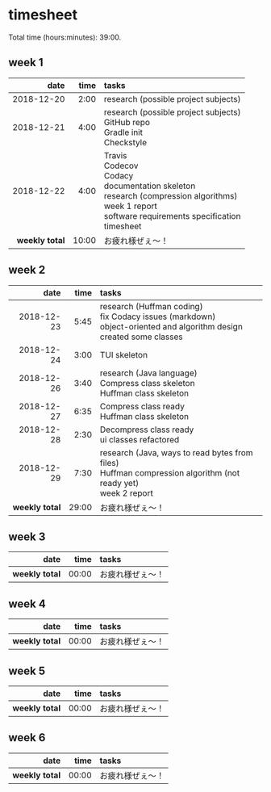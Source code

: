 # timesheet

Total time (hours:minutes): 39:00.

## week 1

|             date |  time | tasks |
| ---------------: | ----: | :---- |
|       2018-12-20 |  2:00 | research (possible project subjects) |
|       2018-12-21 |  4:00 | <span>research (possible project subjects)<br>GitHub repo<br>Gradle init<br>Checkstyle</span> |
|       2018-12-22 |  4:00 | <span>Travis<br>Codecov<br>Codacy<br>documentation skeleton<br>research (compression algorithms)<br>week 1 report<br>software requirements specification<br>timesheet</span> |
| **weekly total** | 10:00 | お疲れ様ぜぇ～！ |

## week 2

|             date |  time | tasks    |
| ---------------: | ----: | :------- |
|       2018-12-23 |  5:45 | <span>research (Huffman coding)<br>fix Codacy issues (markdown)<br>object-oriented and algorithm design<br>created some classes</span> |
|       2018-12-24 |  3:00 | TUI skeleton |
|       2018-12-26 |  3:40 | <span>research (Java language)<br>Compress class skeleton<br>Huffman class skeleton</span> |
|       2018-12-27 |  6:35 | <span>Compress class ready<br>Huffman class skeleton</span> |
|       2018-12-28 |  2:30 | <span>Decompress class ready<br>ui classes refactored</span> |
|       2018-12-29 |  7:30 | <span>research (Java, ways to read bytes from files)<br>Huffman compression algorithm (not ready yet)<br>week 2 report</span> |
| **weekly total** | 29:00 | お疲れ様ぜぇ～！ |

## week 3

|             date |  time | tasks    |
| ---------------: | ----: | :------- |
| **weekly total** | 00:00 | お疲れ様ぜぇ～！ |

## week 4

|             date |  time | tasks    |
| ---------------: | ----: | :------- |
| **weekly total** | 00:00 | お疲れ様ぜぇ～！ |

## week 5

|             date |  time | tasks    |
| ---------------: | ----: | :------- |
| **weekly total** | 00:00 | お疲れ様ぜぇ～！ |

## week 6

|             date |  time | tasks    |
| ---------------: | ----: | :------- |
| **weekly total** | 00:00 | お疲れ様ぜぇ～！ |

